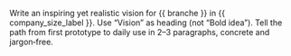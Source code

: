 Write an inspiring yet realistic vision for {{ branche }} in {{ company_size_label }}.
Use “Vision” as heading (not “Bold idea”). Tell the path from first prototype to daily use in 2–3 paragraphs, concrete and jargon‑free.
